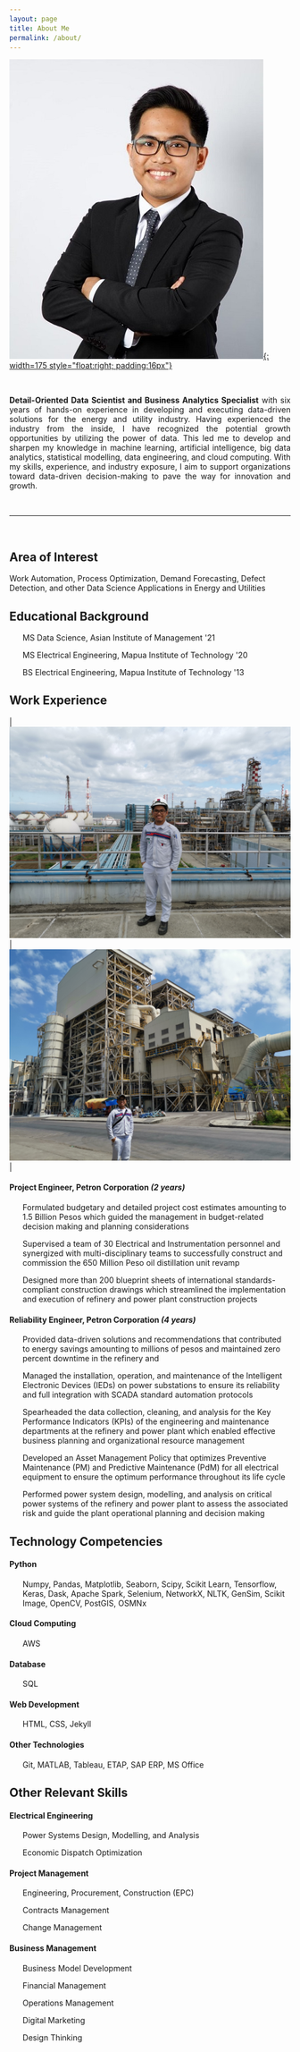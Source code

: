 ```yaml
---
layout: page
title: About Me
permalink: /about/
---
```


[![jephraim_manansala](assets/jcm.jpeg){: width=175 style="float:right; padding:16px"}](https://www.linkedin.com/in/jephraim-manansala/ "LinkedIn Profile")

<br>
<p style="text-align:justify"> <b>Detail-Oriented Data Scientist and Business Analytics Specialist</b> with six years of hands-on experience in developing and executing data-driven solutions for the energy and utility industry. Having experienced the industry from the inside, I have recognized the potential growth opportunities by utilizing the power of data. This led me to develop and sharpen my knowledge in machine learning, artificial intelligence, big data analytics, statistical modelling, data engineering, and cloud computing. With my skills, experience, and industry exposure, I aim to support organizations toward data-driven decision-making to pave the way for innovation and growth. </p>
<br>
<hr>
<br>
<h2> Area of Interest</h2>
<p> Work Automation, Process Optimization, Demand Forecasting, Defect Detection, and other Data Science Applications in Energy and Utilities </p>

<h2> Educational Background </h2>

<ul> MS Data Science, Asian Institute of Management '21 </ul>
<ul> MS Electrical Engineering, Mapua Institute of Technology '20 </ul>
<ul> BS Electrical Engineering, Mapua Institute of Technology '13 </ul>


<h2> Work Experience </h2>

| ![jephraim_manansala](assets/work1.jpg) | ![jephraim_manansala](assets/work2.jpg) |


<h4> <b>Project Engineer</b>, Petron Corporation <i>(2 years)</i> </h4>

<ul> Formulated budgetary and detailed project cost estimates amounting to 1.5 Billion Pesos which guided the management in budget-related decision making and planning considerations </ul>
<ul> Supervised a team of 30 Electrical and Instrumentation personnel and synergized with multi-disciplinary teams to successfully construct and commission the 650 Million Peso oil distillation unit revamp  </ul>
<ul> Designed more than 200 blueprint sheets of international standards-compliant construction drawings which streamlined the implementation and execution of refinery and power plant construction projects </ul>

<h4> <b>Reliability Engineer</b>, Petron Corporation <i>(4 years)</i> </h4>

<ul> Provided data-driven solutions and recommendations that contributed to energy savings amounting to millions of pesos and maintained zero percent downtime in the refinery and  </ul>
<ul> Managed the installation, operation, and maintenance of the Intelligent Electronic Devices (IEDs) on power substations to ensure its reliability and full integration with SCADA standard automation protocols </ul>
<ul> Spearheaded the data collection, cleaning, and analysis for the Key Performance Indicators (KPIs) of the engineering and maintenance departments at the refinery and power plant which enabled effective business planning and organizational resource management </ul>
<ul> Developed an Asset Management Policy that optimizes Preventive Maintenance (PM) and Predictive Maintenance (PdM) for all electrical equipment to ensure the optimum performance throughout its life cycle </ul>
<ul> Performed power system design, modelling, and analysis on critical power systems of the refinery and power plant to assess the associated risk and guide the plant operational planning and decision making </ul>

<h2> Technology Competencies </h2>

<h4> Python </h4>
<ul> Numpy, Pandas, Matplotlib, Seaborn, Scipy, Scikit Learn, Tensorflow, Keras, Dask, Apache Spark, Selenium, NetworkX, NLTK, GenSim, Scikit Image, OpenCV, PostGIS, OSMNx </ul>
<h4> Cloud Computing </h4>
<ul> AWS </ul>
<h4> Database </h4>
<ul> SQL </ul>
<h4> Web Development </h4>
<ul> HTML, CSS, Jekyll </ul>
<h4> Other Technologies </h4>
<ul> Git, MATLAB, Tableau, ETAP, SAP ERP, MS Office </ul>

<h2> Other Relevant Skills </h2>

<h4> Electrical Engineering </h4>
<ul> Power Systems Design, Modelling, and Analysis </ul>
<ul> Economic Dispatch Optimization </ul>

<h4> Project Management</h4>
<ul> Engineering, Procurement, Construction (EPC) </ul>
<ul> Contracts Management </ul>
<ul> Change Management </ul>

<h4> Business Management</h4>
<ul> Business Model Development </ul>
<ul> Financial Management </ul>
<ul> Operations Management </ul>
<ul> Digital Marketing </ul>
<ul> Design Thinking </ul>

